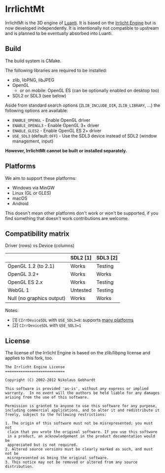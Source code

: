 IrrlichtMt
==========

IrrlichtMt is the 3D engine of [Luanti](https://github.com/luanti-org).
It is based on the [Irrlicht Engine](https://irrlicht.sourceforge.io/) but is now developed independently.
It is intentionally not compatible to upstream and is planned to be eventually absorbed into Luanti.

Build
-----

The build system is CMake.

The following libraries are required to be installed:
 * zlib, libPNG, libJPEG
 * OpenGL
   * or on mobile: OpenGL ES (can be optionally enabled on desktop too)
 * SDL2 or SDL3 (see below)

Aside from standard search options (`ZLIB_INCLUDE_DIR`, `ZLIB_LIBRARY`, ...) the following options are available:
 * `ENABLE_OPENGL` - Enable OpenGL driver
 * `ENABLE_OPENGL3` - Enable OpenGL 3+ driver
 * `ENABLE_GLES2` - Enable OpenGL ES 2+ driver
 * `USE_SDL3` (default: `OFF`) - Use the SDL3 device instead of SDL2 (window management, input)

**However, IrrlichtMt cannot be built or installed separately.**

Platforms
---------

We aim to support these platforms:
* Windows via MinGW
* Linux (GL or GLES)
* macOS
* Android

This doesn't mean other platforms don't work or won't be supported, if you find something that doesn't work contributions are welcome.

Compatibility matrix
--------------------

Driver (rows) vs Device (columns)

|                           | SDL2 [1] | SDL3 [2] |
|---------------------------|----------|----------|
| OpenGL 1.2 (to 2.1)       | Works    | Testing  |
| OpenGL 3.2+               | Works    | Works    |
| OpenGL ES 2.x             | Works    | Testing  |
| WebGL 1                   | Untested | Testing  |
| Null (no graphics output) | Works    | Works    |

Notes:

 * [1] `CIrrDeviceSDL` with `USE_SDL3=0`: supports [many platforms](https://wiki.libsdl.org/SDL3/README-platforms)
 * [2] `CIrrDeviceSDL` with `USE_SDL3=1`


License
-------

The license of the Irrlicht Engine is based on the zlib/libpng license and applies to this fork, too.

	The Irrlicht Engine License
	===========================

	Copyright (C) 2002-2012 Nikolaus Gebhardt

	This software is provided 'as-is', without any express or implied
	warranty.  In no event will the authors be held liable for any damages
	arising from the use of this software.

	Permission is granted to anyone to use this software for any purpose,
	including commercial applications, and to alter it and redistribute it
	freely, subject to the following restrictions:

	1. The origin of this software must not be misrepresented; you must not
	 claim that you wrote the original software. If you use this software
	 in a product, an acknowledgement in the product documentation would be
	 appreciated but is not required.
	2. Altered source versions must be clearly marked as such, and must not be
	 misrepresented as being the original software.
	3. This notice may not be removed or altered from any source distribution.
